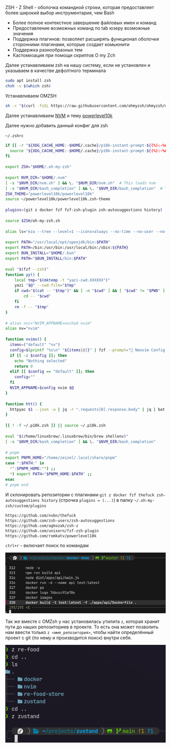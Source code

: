 ZSH - Z Shell - оболочка командной строки, которая предоставляет более широкий выбор инструментария, чем Bash

- Более полное контекстное завершение файловых имен и команд
- Предоставление возможных команд по tab юзеру возможные значения
- Поддержка плагинов: позволяет расширять функционал оболочки сторонними плагинами, которые создает комьюнити
- Поддержка разнообразных тем
- Кастомизация при помощи скриптов O my Zch

Далее устанавливаем zsh на нашу систему, если не установлен и указываем в качестве дефолтного терминала

```bash
sudo apt install zsh
chsh -s $(which zsh)
```

Устанавливаем OMZSH

```bash
sh -c "$(curl -fsSL https://raw.githubusercontent.com/ohmyzsh/ohmyzsh/master/tools/install.sh)"
```

Далее устанавливаем [NVM](https://github.com/nvm-sh/nvm) и тему [powerlevel10k](https://github.com/romkatv/powerlevel10k/tree/master)

Далее нужно добавить данный конфиг для zsh

`~/.zshrc`

```bash
if [[ -r "${XDG_CACHE_HOME:-$HOME/.cache}/p10k-instant-prompt-${(%):-%n}.zsh" ]]; then
  source "${XDG_CACHE_HOME:-$HOME/.cache}/p10k-instant-prompt-${(%):-%n}.zsh"
fi

export ZSH="$HOME/.oh-my-zsh"

export NVM_DIR="$HOME/.nvm"
[ -s "$NVM_DIR/nvm.sh" ] && \. "$NVM_DIR/nvm.sh"  # This loads nvm
[ -s "$NVM_DIR/bash_completion" ] && \. "$NVM_DIR/bash_completion"  # This loads nvm bash_completion
ZSH_THEME="powerlevel10k/powerlevel10k"
source ~/powerlevel10k/powerlevel10k.zsh-theme

plugins=(git z docker fzf fzf-zsh-plugin zsh-autosuggestions history)

source $ZSH/oh-my-zsh.sh

alias ls="eza --tree --level=1 --icons=always --no-time --no-user --no-permissions"

export PATH="/usr/local/opt/openjdk/bin:$PATH"
export PATH=/bin:/usr/bin:/usr/local/bin:/sbin:${PATH}
export BUN_INSTALL="$HOME/.bun"
export PATH="$BUN_INSTALL/bin:$PATH"

eval "$(fzf --zsh)"
function yy() {
	local tmp="$(mktemp -t "yazi-cwd.XXXXXX")"
	yazi "$@" --cwd-file="$tmp"
	if cwd="$(cat -- "$tmp")" && [ -n "$cwd" ] && [ "$cwd" != "$PWD" ]; then
		cd -- "$cwd"
	fi
	rm -f -- "$tmp"
}

# alias nvc="NVIM_APPNAME=nvchad nvim"
alias nv="nvim"

function nvims() {
  items=("default" "nv")
  config=$(printf "%s\n" "${items[@]}" | fzf --prompt=" Neovim Config  " --height=~50% --layout=reverse --border --exit-0)
  if [[ -z $config ]]; then
    echo "Nothing selected"
    return 0
  elif [[ $config == "default" ]]; then
    config=""
  fi
  NVIM_APPNAME=$config nvim $@
}

function htt() {
  httpyac $1 --json -a | jq -r ".requests[0].response.body" | jq | bat --language=json
}

[[ ! -f ~/.p10k.zsh ]] || source ~/.p10k.zsh

eval "$(/home/linuxbrew/.linuxbrew/bin/brew shellenv)"
[ -s "$NVM_DIR/bash_completion" ] && \. "$NVM_DIR/bash_completion"

# pnpm
export PNPM_HOME="/home/zeizel/.local/share/pnpm"
case ":$PATH:" in
  *":$PNPM_HOME:"*) ;;
  *) export PATH="$PNPM_HOME:$PATH" ;;
esac
# pnpm end
```

И склонировать репозитории с плагинами `git z docker fzf thefuck zsh-autosuggestions history` (строчка `plugins = (...)`) в папку `~/.oh-my-zsh/custom/plugins`

```
https://github.com/nvbn/thefuck
https://github.com/zsh-users/zsh-autosuggestions
https://github.com/agkozak/zsh-z
https://github.com/unixorn/fzf-zsh-plugin
https://github.com/romkatv/powerlevel10k
```

`ctrl+r` - включает поиск по командам

![](_png/d436afac71ba89f5c26ae125c129858d.png)

Так же вместе с OMZsh у нас установилась утилита `z`, которая хранит пути до наших репозиториев в проекте. То есть она может позволить нам ввести только `z <имя_репозитория>`, чтобы найти определённый проект с git (по нему и производится поиск) внутри себя.

![](_png/d032a9f1bf5097f1414976bf99713c3b.png)

